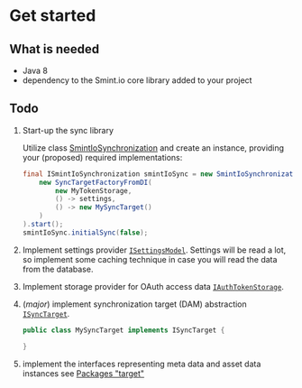 Get started
===========

What is needed
---------------

* Java 8
* dependency to the Smint.io core library added to your project


Todo
----

1. Start-up the sync library

    Utilize class 
    [SmintIoSynchronization](smintio-clapi-c-integration-core/1/io/smint/clapi/consumer/integration/core/SmintIoSynchronization.html)
    and create an instance, providing your (proposed) required implementations:

    ```Java
    final ISmintIoSynchronization smintIoSync = new SmintIoSynchronization(
        new SyncTargetFactoryFromDI(
            new MyTokenStorage,
            () -> settings,
            () -> new MySyncTarget()
        )
    ).start();
    smintIoSync.initialSync(false);
    ```

2. Implement settings provider
  [`ISettingsModel`](smintio-clapi-c-integration-core/1/io/smint/clapi/consumer/integration/core/configuration/models/ISettingsModel.html).
  Settings will be read a lot, so implement some caching technique in case
  you will read the data from the database.

3. Implement storage provider for OAuth access data
  [`IAuthTokenStorage`](smintio-clapi-c-integration-core/1/io/smint/clapi/consumer/integration/core/configuration/IAuthTokenModek.html).

4. (*major*) implement synchronization target (DAM) abstraction [`ISyncTarget`](smintio-clapi-c-integration-core/1/io/smint/clapi/consumer/integration/core/target/ISyncTarget.html).
    ```java
    public class MySyncTarget implements ISyncTarget {

    }

    ```

5. implement the interfaces representing meta data and asset data instances
   see [Packages "target"](smintio-clapi-c-integration-core/1/io/smint/clapi/consumer/integration/core/target/package-summary.html)

